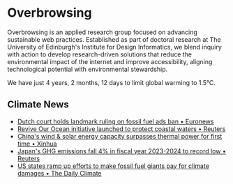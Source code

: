 # Overbrowsing

Overbrowsing is an applied research group focused on advancing sustainable web practices. Established as part of doctoral research at The University of Edinburgh's Institute for Design Informatics, we blend inquiry with action to develop research-driven solutions that reduce the environmental impact of the internet and improve accessibility, aligning technological potential with environmental stewardship.

<!-- clock-time -->
We have just 4 years, 2 months, 12 days to limit global warming to 1.5°C.
<!-- /clock-time -->

## Climate News
<!-- clock-news -->
- [Dutch court holds landmark ruling on fossil fuel ads ban • Euronews](https://www.euronews.com/green/2025/04/28/landmark-ruling-should-encourage-more-cities-to-ban-fossil-fuel-ads-campaigners-urge )
- [Revive Our Ocean initiative launched to protect coastal waters • Reuters](https://www.reuters.com/sustainability/climate-energy/revive-our-ocean-initiative-launched-protect-coastal-waters-2025-04-24/ )
- [China's wind & solar energy capacity surpasses thermal power for first time • Xinhua](https://english.news.cn/20250425/8822d06f83004f20b178c559e43941ad/c.html )
- [Japan's GHG emissions fall 4% in fiscal year 2023-2024 to record low • Reuters](https://www.reuters.com/sustainability/climate-energy/japans-greenhouse-gas-emissions-fall-4-fy2324-record-low-2025-04-25/ )
- [US states ramp up efforts to make fossil fuel giants pay for climate damages • The Daily Climate](https://www.dailyclimate.org/states-ramp-up-efforts-to-make-fossil-fuel-giants-pay-for-climate-damages-2671843465.html )
<!-- /clock-news -->
